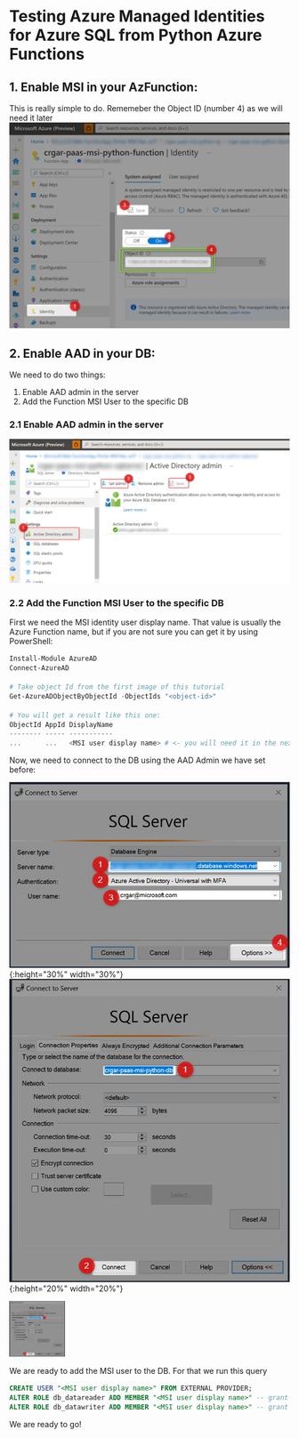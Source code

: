 # Testing Azure Managed Identities for Azure SQL from Python Azure Functions

## 1. Enable MSI in your AzFunction:
This is really simple to do. Rememeber the Object ID (number 4) as we will need it later
![function-enable-msi](docs/1-function-enable-msi.png)

## 2. Enable AAD in your DB:
We need to do two things:
1. Enable AAD admin in the server
1. Add the Function MSI User to the specific DB

### 2.1 Enable AAD admin in the server

![db-aad-integration](docs/2-db-aad-integration.png)


### 2.2 Add the Function MSI User to the specific DB

First we need the MSI identity user display name.
That value is usually the Azure Function name, but if you are not sure you can get it by using PowerShell:

```PowerShell
Install-Module AzureAD
Connect-AzureAD

# Take object Id from the first image of this tutorial 
Get-AzureADObjectByObjectId -ObjectIds "<object-id>"

# You will get a result like this one:
ObjectId AppId DisplayName
-------- ----- -----------
...      ...   <MSI user display name> # <- you will need it in the next step

```

Now, we need to connect to the DB using the AAD Admin we have set before:

![sql-login-using-aad-part1](docs/3-sql-login-using-aad-part1.png){:height="30%" width="30%"}
![sql-login-using-aad-part2](docs/4-sql-login-using-aad-part2.png){:height="20%" width="20%"}

<img src="docs/4-sql-login-using-aad-part2.png" width="100" height="100">

We are ready to add the MSI user to the DB. For that we run this query

```sql
CREATE USER "<MSI user display name>" FROM EXTERNAL PROVIDER;
ALTER ROLE db_datareader ADD MEMBER "<MSI user display name>" -- grant permission to read to database
ALTER ROLE db_datawriter ADD MEMBER "<MSI user display name>" -- grant permission to write to database

```

We are ready to go!
